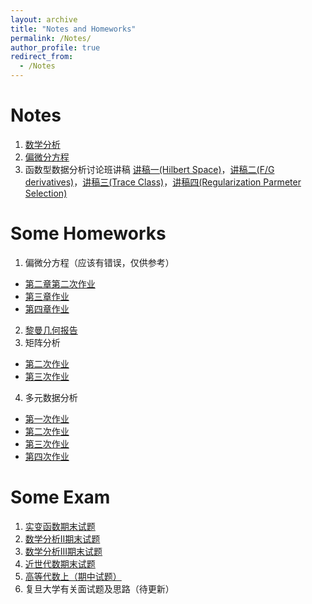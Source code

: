 ```yaml
---
layout: archive
title: "Notes and Homeworks"
permalink: /Notes/
author_profile: true
redirect_from:
  - /Notes
---
```


Notes
======
1. [数学分析](../files/数学分析笔记.pdf)
2. [偏微分方程](../files/PDE笔记.pdf)
3. 函数型数据分析讨论班讲稿 [讲稿一(Hilbert Space)](../files/泛函分析讨论班第一次.pdf)，[讲稿二(F/G derivatives)](../files/泛函分析讨论班第二次.pdf)，[讲稿三(Trace Class)](../files/泛函分析讨论班第三次.pdf)，[讲稿四(Regularization Parmeter Selection)](../files/泛函分析讨论班第四次.pdf)

Some Homeworks
======
1. 偏微分方程（应该有错误，仅供参考）
  * [第二章第二次作业](../files/PDE第二章第二次作业.pdf)
  * [第三章作业](../files/PDE第三章作业.pdf)
  * [第四章作业](../files/PDE第四章作业.pdf)
2. [黎曼几何报告](../files/黎曼几何报告.pdf)
3. 矩阵分析
  * [第二次作业](../files/矩阵分析第二次作业.pdf)
  * [第三次作业](../files/矩阵分析第三次作业.pdf)
4. 多元数据分析
  * [第一次作业](../files/多元数据分析第一次作业.pdf)
  * [第二次作业](../files/多元数据分析第二次作业.pdf)
  * [第三次作业](../files/多元数据分析第三次作业.pdf)
  * [第四次作业](../files/多元数据分析第四次作业.pdf)

Some Exam
======
1. [实变函数期末试题](https://zhuanlan.zhihu.com/p/636013901)
2. [数学分析II期末试题](https://zhuanlan.zhihu.com/p/623727414)
3. [数学分析III期末试题](https://zhuanlan.zhihu.com/p/622818555)
4. [近世代数期末试题](https://zhuanlan.zhihu.com/p/609422080)
5. [高等代数上（期中试题）](../files/高代.pdf)
6. 复旦大学有关面试题及思路（待更新）
